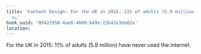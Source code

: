 ```yaml
---
title: 'Content Design: For the UK in 2015: 11% of adults (5.9 million) have never
  u…'
book_uuid: '00422958-4ae8-4600-b49e-23b42e3da02a'
location: 
---
```


For the UK in 2015: 11% of adults (5.9 million) have never used the
internet.